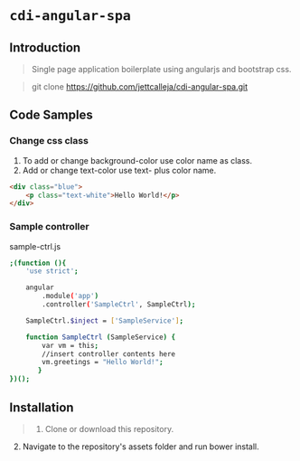 # `cdi-angular-spa`

## Introduction

> Single page application boilerplate using angularjs and bootstrap css.

> git clone https://github.com/jettcalleja/cdi-angular-spa.git

## Code Samples

### Change css class
1. To add or change background-color use color name as class.
2. Add or change text-color use text- plus color name. 


```html
<div class="blue">
	<p class="text-white">Hello World!</p>
</div>
```

### Sample controller
sample-ctrl.js
```sh
;(function (){
    'use strict';

    angular
        .module('app') 
        .controller('SampleCtrl', SampleCtrl);

    SampleCtrl.$inject = ['SampleService'];

    function SampleCtrl (SampleService) {
        var vm = this;
        //insert controller contents here
        vm.greetings = "Hello World!";
       }
})();
```


## Installation

> 1. Clone or download this repository. 
2. Navigate to the repository's assets folder and run bower install.
